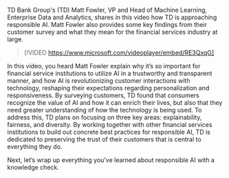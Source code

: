 TD Bank Group's (TD) Matt Fowler, VP and Head of Machine Learning, Enterprise Data and Analytics, shares in this video how TD is approaching responsible AI. Matt Fowler also provides some key findings from their customer survey and what they mean for the financial services industry at large.

> [!VIDEO https://www.microsoft.com/videoplayer/embed/RE3QxqG]

In this video, you heard Matt Fowler explain why it’s so important for financial service institutions to utilize AI in a trustworthy and transparent manner, and how AI is revolutionizing customer interactions with technology, reshaping their expectations regarding personalization and responsiveness. By surveying customers, TD found that consumers recognize the value of AI and how it can enrich their lives, but also that they need greater understanding of how the technology is being used. To address this, TD plans on focusing on three key areas: explainability, fairness, and diversity. By working together with other financial services institutions to build out concrete best practices for responsible AI, TD is dedicated to preserving the trust of their customers that is central to everything they do.

Next, let’s wrap up everything you’ve learned about responsible AI with a knowledge check.
